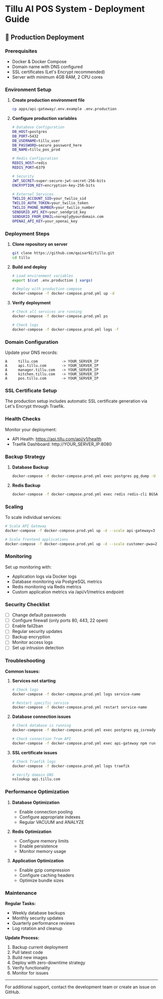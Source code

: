 # Tillu AI POS System - Deployment Guide

## 🚀 Production Deployment

### Prerequisites

- Docker & Docker Compose
- Domain name with DNS configured
- SSL certificates (Let's Encrypt recommended)
- Server with minimum 4GB RAM, 2 CPU cores

### Environment Setup

1. **Create production environment file**
   ```bash
   cp apps/api-gateway/.env.example .env.production
   ```

2. **Configure production variables**
   ```bash
   # Database Configuration
   DB_HOST=postgres
   DB_PORT=5432
   DB_USERNAME=tillu_user
   DB_PASSWORD=secure_password_here
   DB_NAME=tillu_pos_prod

   # Redis Configuration
   REDIS_HOST=redis
   REDIS_PORT=6379

   # Security
   JWT_SECRET=super-secure-jwt-secret-256-bits
   ENCRYPTION_KEY=encryption-key-256-bits

   # External Services
   TWILIO_ACCOUNT_SID=your_twilio_sid
   TWILIO_AUTH_TOKEN=your_twilio_token
   TWILIO_PHONE_NUMBER=your_twilio_number
   SENDGRID_API_KEY=your_sendgrid_key
   SENDGRID_FROM_EMAIL=noreply@yourdomain.com
   OPENAI_API_KEY=your_openai_key
   ```

### Deployment Steps

1. **Clone repository on server**
   ```bash
   git clone https://github.com/qaisar92/tillu.git
   cd tillu
   ```

2. **Build and deploy**
   ```bash
   # Load environment variables
   export $(cat .env.production | xargs)
   
   # Deploy with production compose
   docker-compose -f docker-compose.prod.yml up -d
   ```

3. **Verify deployment**
   ```bash
   # Check all services are running
   docker-compose -f docker-compose.prod.yml ps
   
   # Check logs
   docker-compose -f docker-compose.prod.yml logs -f
   ```

### Domain Configuration

Update your DNS records:
```
A     tillu.com           -> YOUR_SERVER_IP
A     api.tillu.com       -> YOUR_SERVER_IP
A     manager.tillu.com   -> YOUR_SERVER_IP
A     kitchen.tillu.com   -> YOUR_SERVER_IP
A     pos.tillu.com       -> YOUR_SERVER_IP
```

### SSL Certificate Setup

The production setup includes automatic SSL certificate generation via Let's Encrypt through Traefik.

### Health Checks

Monitor your deployment:
- API Health: https://api.tillu.com/api/v1/health
- Traefik Dashboard: http://YOUR_SERVER_IP:8080

### Backup Strategy

1. **Database Backup**
   ```bash
   docker-compose -f docker-compose.prod.yml exec postgres pg_dump -U tillu_user tillu_pos_prod > backup.sql
   ```

2. **Redis Backup**
   ```bash
   docker-compose -f docker-compose.prod.yml exec redis redis-cli BGSAVE
   ```

### Scaling

To scale individual services:
```bash
# Scale API Gateway
docker-compose -f docker-compose.prod.yml up -d --scale api-gateway=3

# Scale frontend applications
docker-compose -f docker-compose.prod.yml up -d --scale customer-pwa=2
```

### Monitoring

Set up monitoring with:
- Application logs via Docker logs
- Database monitoring via PostgreSQL metrics
- Redis monitoring via Redis metrics
- Custom application metrics via /api/v1/metrics endpoint

### Security Checklist

- [ ] Change default passwords
- [ ] Configure firewall (only ports 80, 443, 22 open)
- [ ] Enable fail2ban
- [ ] Regular security updates
- [ ] Backup encryption
- [ ] Monitor access logs
- [ ] Set up intrusion detection

### Troubleshooting

**Common Issues:**

1. **Services not starting**
   ```bash
   # Check logs
   docker-compose -f docker-compose.prod.yml logs service-name
   
   # Restart specific service
   docker-compose -f docker-compose.prod.yml restart service-name
   ```

2. **Database connection issues**
   ```bash
   # Check database is running
   docker-compose -f docker-compose.prod.yml exec postgres pg_isready
   
   # Check connection from API
   docker-compose -f docker-compose.prod.yml exec api-gateway npm run db:check
   ```

3. **SSL certificate issues**
   ```bash
   # Check Traefik logs
   docker-compose -f docker-compose.prod.yml logs traefik
   
   # Verify domain DNS
   nslookup api.tillu.com
   ```

### Performance Optimization

1. **Database Optimization**
   - Enable connection pooling
   - Configure appropriate indexes
   - Regular VACUUM and ANALYZE

2. **Redis Optimization**
   - Configure memory limits
   - Enable persistence
   - Monitor memory usage

3. **Application Optimization**
   - Enable gzip compression
   - Configure caching headers
   - Optimize bundle sizes

### Maintenance

**Regular Tasks:**
- Weekly database backups
- Monthly security updates
- Quarterly performance reviews
- Log rotation and cleanup

**Update Process:**
1. Backup current deployment
2. Pull latest code
3. Build new images
4. Deploy with zero-downtime strategy
5. Verify functionality
6. Monitor for issues

---

For additional support, contact the development team or create an issue on GitHub.
